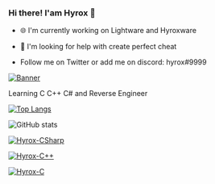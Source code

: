 ### Hi there! I'am Hyrox 👋

- 🌐 I'm currently working on Lightware and Hyroxware
- 🤔 I'm looking for help with create perfect cheat

- Follow me on Twitter or add me on discord: hyrox#9999

[![Banner](https://discord.c99.nl/widget/theme-4/952224946812252230.png)](https://discord.c99.nl/widget/theme-4/952224946812252230.png)

Learning C C++ C# and Reverse Engineer

[![Top Langs](https://github-readme-stats.vercel.app/api/top-langs/?username=hyroxware&layout=compact&theme=highcontrast)](https://github.com/hyroxware)

![GitHub stats](https://github-readme-stats.vercel.app/api?username=hyroxware&theme=highcontrast&show_icons=true)

[![Hyrox-CSharp](https://img.shields.io/badge/C%23-239120?style=for-the-badge&logo=c-sharp&logoColor=white)](https://img.shields.io/badge/C%23-239120?style=for-the-badge&logo=c-sharp&logoColor=white)

[![Hyrox-C++](https://img.shields.io/badge/C%2B%2B-00599C?style=for-the-badge&logo=c%2B%2B&logoColor=white)](https://img.shields.io/badge/C%2B%2B-00599C?style=for-the-badge&logo=c%2B%2B&logoColor=white)

[![Hyrox-C](https://img.shields.io/badge/C-00599C?style=for-the-badge&logo=c&logoColor=white)](https://img.shields.io/badge/C-00599C?style=for-the-badge&logo=c&logoColor=white)
